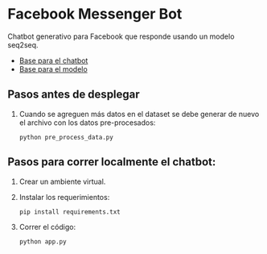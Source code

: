 # Facebook Messenger Bot

Chatbot generativo para Facebook que responde usando un modelo seq2seq.
- [Base para el chatbot](https://github.com/santirom/chatbot-bancolombia2)
- [Base para el modelo](https://towardsdatascience.com/generative-chatbots-using-the-seq2seq-model-d411c8738ab5)

## Pasos antes de desplegar
1. Cuando se agreguen más datos en el dataset se debe generar de nuevo el archivo con los datos pre-procesados:
    
    `python pre_process_data.py`

## Pasos para correr localmente el chatbot:
1. Crear un ambiente virtual.
2. Instalar los requerimientos:
   
    `pip install requirements.txt`
   
3. Correr el código:
    
    `python app.py`